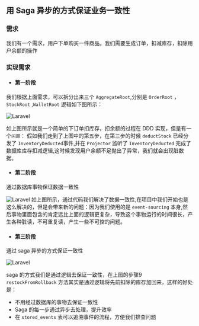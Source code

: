 ## 用 Saga 异步的方式保证业务一致性
### 需求
我们有一个需求，用户下单购买一件商品。我们需要生成订单，扣减库存，扣除用户余额的操作
### 实现需求
* #### 第一阶段
我们根据上面需求，可以拆分出来三个 `AggregateRoot`,分别是 `OrderRoot` ，`StockRoot` ,`WalletRoot`
逻辑如下图所示：

![Laravel](https://cdn.learnku.com/uploads/images/202106/02/43464/uOePCNnos9.png!large)

如上图所示就是一个简单的下订单扣库存，扣余额的过程在 DDD 实现，但是有一个`问题`：
假如我们走到了上图中的第五步，在第三步的时候 `deductStock` 已经分发了 `InventoryDeducted`事件,并在 `Projector` 监听了 `InventoryDeducted` 完成了数据库库存扣减逻辑,这时候发现用户余额不足抛出了异常，我们就会出现脏数据。

* #### 第二阶段
通过数据库事物保证数据一致性

![Laravel](https://cdn.learnku.com/uploads/images/202106/02/43464/zduoeuzJgt.png!large)
如上图所示，通过代码我们解决了数据一致性,在项目中我们开始也是这么解决的，但是会带来新的问题：因为我们使用的是 `event-sourcing` 本身,然后事物里面包含的肯定远比上面的逻辑更复杂，导致这个事物运行的时间很长，产生各种脏读，不可重复读，产生一些不可控的问题。

* #### 第三阶段
通过 saga 异步的方式保证一致性

![Laravel](https://cdn.learnku.com/uploads/images/202106/02/43464/pnbWIIKZRu.png!large)

saga 的方式我们是通过逻辑去保证一致性，在上图的步骤9 `restockFromRollback` 方法其实是通过逻辑将先前扣除的库存加回来，这样的好处是：
* 不用经过数据库的事物去保证一致性
* Saga 的每一步通过异步去处理，提升效率
* 在 `stored_events` 表可以追溯事件的流程，方便我们排查问题



